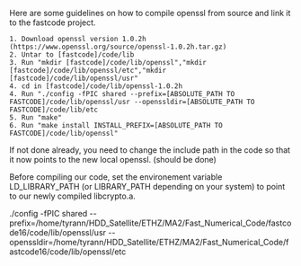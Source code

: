 Here are some guidelines on how to compile openssl from source and link it to the fastcode project.

	1. Download openssl version 1.0.2h (https://www.openssl.org/source/openssl-1.0.2h.tar.gz)
	2. Untar to [fastcode]/code/lib
	3. Run "mkdir [fastcode]/code/lib/openssl","mkdir [fastcode]/code/lib/openssl/etc","mkdir [fastcode]/code/lib/openssl/usr"
	4. cd in [fastcode]/code/lib/openssl-1.0.2h
	4. Run "./config -fPIC shared --prefix=[ABSOLUTE_PATH TO FASTCODE]/code/lib/openssl/usr --openssldir=[ABSOLUTE_PATH TO FASTCODE]/code/lib/etc
	5. Run "make"
	6. Run "make install INSTALL_PREFIX=[ABSOLUTE_PATH TO FASTCODE]/code/lib/openssl"

If not done already, you need to change the include path in the code so that it now points to the new local openssl. (should be done)

Before compiling our code, set the environement variable LD_LIBRARY_PATH (or LIBRARY_PATH depending on your system) to point to our newly compiled libcrypto.a.



./config -fPIC shared --prefix=/home/tyrann/HDD_Satellite/ETHZ/MA2/Fast_Numerical_Code/fastcode16/code/lib/openssl/usr --openssldir=/home/tyrann/HDD_Satellite/ETHZ/MA2/Fast_Numerical_Code/fastcode16/code/lib/openssl/etc
